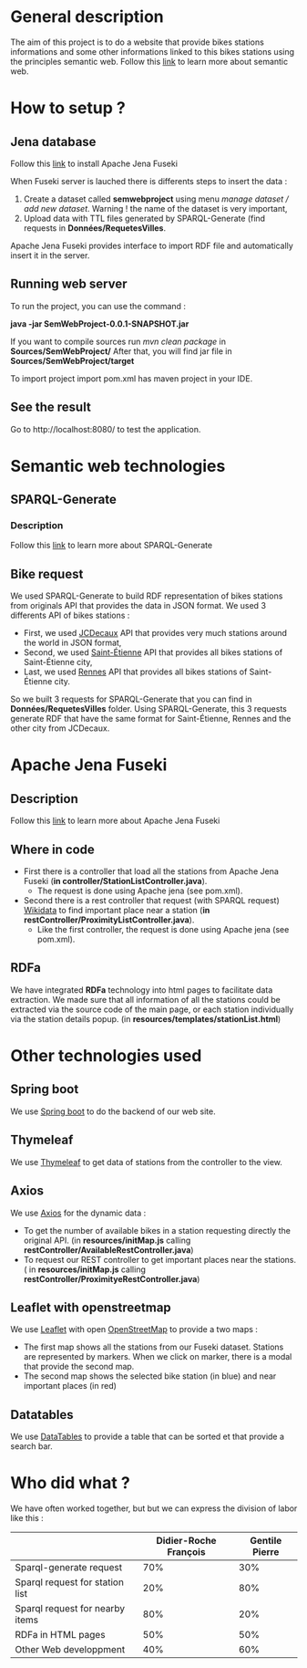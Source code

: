 # General description
The aim of this project is to do a website that provide bikes stations informations and some other informations linked to this bikes stations using the principles semantic web. Follow this [link](https://en.wikipedia.org/wiki/Semantic_Web) to learn more about semantic web.


# How to setup ?
## Jena database 
Follow this [link](https://jena.apache.org/download/index.cgi) to install Apache Jena Fuseki

When Fuseki server is lauched there is differents steps to insert the data :

1. Create a dataset called **semwebproject** using menu *manage dataset / add new dataset*. Warning ! the name of the dataset is very important,
2. Upload data with TTL files generated by SPARQL-Generate (find requests in **Données/RequetesVilles**.


Apache Jena Fuseki provides interface to import RDF file and automatically insert it in the server.
## Running web server
To run the project, you can use the command :

**java -jar SemWebProject-0.0.1-SNAPSHOT.jar**

If you want to compile sources run 
*mvn clean package* in **Sources/SemWebProject/**
After that, you will find jar file in **Sources/SemWebProject/target**

To import project import pom.xml has maven project in your IDE.

## See the result 
Go to http://localhost:8080/ to test the application.


# Semantic web technologies
## SPARQL-Generate
### Description
Follow this [link](https://ci.mines-stetienne.fr/sparql-generate/) to learn more about SPARQL-Generate
##  Bike request
We used SPARQL-Generate to build RDF representation of bikes stations from originals API that provides the data in JSON format. We used 3 differents API of bikes stations :

* First, we used [JCDecaux](https://developer.jcdecaux.com/#/opendata/vls?page=getstarted) API that provides very much stations around the world in JSON format,
* Second, we used [Saint-Étienne](https://saint-etienne-gbfs.klervi.net/gbfs/en/station_information.json) API that provides all bikes stations of Saint-Étienne city,
* Last, we used [Rennes](https://data.rennesmetropole.fr/api/records/1.0/search/?dataset=etat-des-stations-le-velo-star-en-temps-reel) API that provides all bikes stations of Saint-Étienne city.

So we built 3 requests for SPARQL-Generate that you can find in **Données/RequetesVilles** folder. Using SPARQL-Generate, this 3 requests generate RDF that have the same format for Saint-Étienne, Rennes and the other city from JCDecaux.


# Apache Jena Fuseki
## Description
Follow this [link](https://jena.apache.org/index.html) to learn more about Apache Jena Fuseki

## Where in code
* First there is a controller that load all the stations from Apache Jena Fuseki (**in controller/StationListController.java**). 
	* The request is done using Apache jena (see pom.xml).
* Second there is a rest controller that request (with SPARQL request) [Wikidata](https://www.wikidata.org/wiki/Wikidata:Main_Page) to find important place near a station 
(**in restController/ProximityListController.java**).
	* Like the first controller, the request is done using Apache jena (see pom.xml).

## RDFa
  
We have integrated **RDFa** technology into html pages to facilitate data extraction. We made sure that all information of all the stations could be extracted via the source code of the main page, or each station individually via the station details popup. (in **resources/templates/stationList.html**)
# Other technologies used
## Spring boot
We use [Spring boot](https://spring.io/projects/spring-boot) to do the backend of our web site.
## Thymeleaf
We use [Thymeleaf](https://www.thymeleaf.org/) to get data of stations from the controller to the view.
## Axios
We use [Axios](https://github.com/axios/axios) for the dynamic data :
* To get the number of available bikes in a station requesting directly the original API. (in **resources/initMap.js** calling **restController/AvailableRestController.java**)
* To request our REST controller to get important places near the stations. ( in **resources/initMap.js** calling **restController/ProximityeRestController.java**)

## Leaflet with openstreetmap
We use [Leaflet](https://leafletjs.com/) with open [OpenStreetMap](https://www.openstreetmap.fr/) to provide a two maps :
* The first map shows all the stations from our Fuseki dataset. Stations are represented by markers. When we click on  marker, there is a modal that provide the second map.
* The second map shows the selected bike station (in blue) and near important places (in red)

## Datatables
We use [DataTables](https://datatables.net/) to provide a table that can be sorted et that provide a search bar.

# Who did what ?

We have often worked together, but but we can express the division of labor like this :

|                |Didier-Roche François    |Gentile Pierre                       |
|----------------|-------------------------|--------------|
|Sparql-generate request         |  70%    |      30%     |
|Sparql request for station list |  20%    |      80%     |
|Sparql request for nearby items |  80%    |      20%     |
| RDFa  in HTML pages            |  50%    |      50%     |
| Other Web developpment         |  40%    |      60%     |


